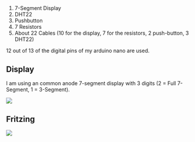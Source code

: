 
## 

1. 7-Segment Display
2. DHT22
3. Pushbutton
4. 7 Resistors
5. About 22 Cables (10 for the display, 7 for the resistors, 2 push-button, 3 DHT22)

12 out of 13 of the digital pins of my arduino nano are used.

## Display

I am using an common anode 7-segment display with 3 digits (2 = Full 7-Segment, 1 = 3-Segment).

![](https://user-images.githubusercontent.com/20743379/37076412-bc53a6d0-21d6-11e8-9989-a8588cc005a3.JPG)

## Fritzing

![](https://user-images.githubusercontent.com/20743379/37079300-68531ae6-21e2-11e8-9297-821011358e10.png)